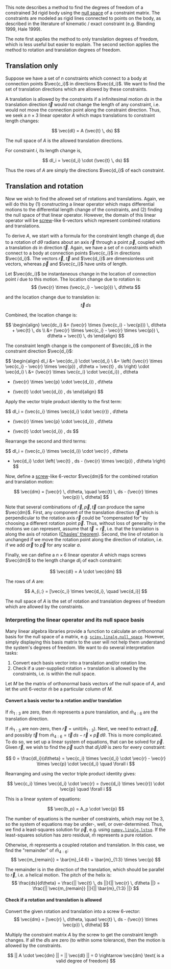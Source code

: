 This note describes a method to find the degrees of freedom of a constrained 3d rigid body
using the [null space](https://en.wikipedia.org/wiki/Kernel_(linear_algebra)) of a constraint matrix.
The constraints are modeled as rigid lines connected to points on the body,
as described in the literature of kinematic / exact constraint (e.g. Blanding 1999, Hale 1999).

The note first applies the method to only translation degrees of freedom,
which is less useful but easier to explain.
The second section applies the method to rotation and translation degrees of freedom.

## Translation only

Suppose we have a set of $n$ constraints which connect to a body at connection points $\vec{c_i}$
in directions $\vec{d_i}$.
We want to find the set of translation directions which are allowed by these constraints.

A translation is allowed by the constraints if a infinitesimal motion $ds$
in the translation direction $\vec{t}$ would not change the length of any constraint,
i.e. would not move the connection point along the constraint direction.
Thus, we seek a $n \times 3$ linear operator $A$ which maps translations to constraint length changes:

$$
\vec{dl} = A (\vec{t} \, ds)
$$

The null space of $A$ is the allowed translation directions.

For constraint $i$, its length change is,

$$
dl_i = \vec{d_i} \cdot (\vec{t} \, ds)
$$

Thus the rows of $A$ are simply the directions $\vec{d_i}$ of each constraint.

## Translation and rotation

Now we wish to find the allowed set of rotations and translations.
Again, we will do this by (1) constructing a linear operator which maps differential motions to the differential length change of the constraints, and (2) finding the null space of that linear operator.
However, the domain of this linear operator will be [screw](https://en.wikipedia.org/wiki/Screw_theory)-like 6-vectors which represent combined rotations and translations.

To derive $A$, we start with a formula for the constraint length change $dl_i$ due to a rotation of
$d\theta$ radians about an axis $\vec{r}$ through a point $\vec{p}$,
coupled with a translation $ds$ in direction $\vec{t}$.
Again, we have a set of $n$ constraints which connect to a body at connection points $\vec{c_i}$
in directions $\vec{d_i}$.
The vectors $\vec{r}$, $\vec{t}$ and $\vec{d_i}$ are dimensionless unit vectors,
whereas $\vec{p}$ and $\vec{c_i}$ have units of length.

Let $\vec{dc_i}$ be instantaneous change in the location of connection point $i$ due to this motion.
The location change due to rotation is:
$$
(\vec{r} \times (\vec{c_i} - \vec{p})) \, d\theta
$$

and the location change due to translation is:
$$
\vec{t} \, ds
$$

Combined, the location change is:

$$
\begin{align}
\vec{dc_i} &= (\vec{r} \times (\vec{c_i} - \vec{p})) \, d\theta + \vec{t} \, ds \\
&= (\vec{r} \times \vec{c_i} - \vec{r} \times \vec{p}) \, d\theta + \vec{t} \, ds
\end{align}
$$

The constraint length change is the component of $\vec{dc_i}$ in the constraint direction $\vec{d_i}$:

$$
\begin{align}
dl_i &= \vec{dc_i} \cdot \vec{d_i} \\
&= \left( (\vec{r} \times \vec{c_i} - \vec{r} \times \vec{p}) \, d\theta + \vec{t} \, ds \right) \cdot \vec{d_i} \\
&= (\vec{r} \times \vec{c_i} \cdot \vec{d_i}) \, d\theta
   - (\vec{r} \times \vec{p} \cdot \vec{d_i}) \, d\theta
   + (\vec{t} \cdot \vec{d_i}) \, ds
\end{align}
$$

Apply the vector triple product identity to the first term:

$$
dl_i = (\vec{c_i} \times \vec{d_i} \cdot \vec{r}) \, d\theta
   - (\vec{r} \times \vec{p} \cdot \vec{d_i}) \, d\theta
   + (\vec{t} \cdot \vec{d_i}) \, ds
$$

Rearrange the second and third terms:

$$
dl_i = (\vec{c_i} \times \vec{d_i}) \cdot \vec{r} \, d\theta
+ \vec{d_i} \cdot \left( \vec{t} \, ds - (\vec{r} \times \vec{p}) \, d\theta \right)
$$

Now, define a [screw](https://en.wikipedia.org/wiki/Screw_theory)-like 6-vector $\vec{dm}$
for the combined rotation and translation motion:

$$
\vec{dm} = [\vec{r} \, d\theta, \quad \vec{t} \, ds - (\vec{r} \times \vec{p}) \, d\theta]
$$

Note that several combinations of $\vec{r}, \vec{p}, \vec{t}$ can produce the same $\vec{dm}$.
First, any component of the translation direction $\vec{t}$
which is perpendicular to the rotation axis $\vec{r}$ could be
"compensated for" by choosing a different rotation point $\vec{p}$.
Thus, without loss of generality in the motions we can represent, assume that $\vec{t} = \vec{r}$,
i.e. that the translation is along the axis of rotation
([Chasles' theorem](https://en.wikipedia.org/wiki/Chasles%27_theorem_(kinematics))).
Second, the line of rotation is unchanged if we move the rotation point
along the direction of rotation, i.e. if we add $a \vec{r}$ to $\vec{p}$ for any scalar $a$.

Finally, we can define a $n \times 6$ linear operator $A$ which maps screws $\vec{dm}$ to the
length change $dl_i$ of each constraint:

$$
\vec{dl} = A \cdot \vec{dm}
$$

The rows of $A$ are:

$$
A_{i,:} = [\vec{c_i} \times \vec{d_i}, \quad \vec{d_i}]
$$

The null space of $A$ is the set of rotation and translation degrees of freedom which are allowed by the constraints.

### Interpreting the linear operator and its null space basis

Many linear algebra libraries provide a function to calculate an orthonormal basis for the null space of a matrix, e.g. [`scipy.linalg.null_space`](https://docs.scipy.org/doc/scipy/reference/generated/scipy.linalg.null_space.html).
However, simply displaying this basis matrix to the user will not help them understand the
system's degrees of freedom.
We want to do several interpretation tasks:

1. Convert each basis vector into a translation and/or rotation line.
2. Check if a user-supplied rotation + translation is allowed by the constraints, i.e. is within the null space.

Let $M$ be the matrix of orthonormal basis vectors of the null space of $A$, and let the unit 6-vector $\bar{m}$ be a particular column of $M$.

#### Convert a basis vector to a rotation and/or translation

If $\bar{m}_{1:3}$ are zero, then $\bar{m}$ represents a pure translation, and $\bar{m}_{4:6}$ are the translation direction.

If $\bar{m}_{1:3}$ are non-zero, then $\vec{r} = \mathrm{unit}(\bar{m}_{1:3})$.
Next, we need to extract $\vec{p}$, and possibly $\vec{t}$ from
$\bar{m}_{4:6} = \vec{t} \, ds - \vec{r} \times \vec{p} \, d\theta$.
This is more complicated.
To do so, we set up a linear system of equations, that can be solved for $\vec{p}$.
Given $\vec{r}$, we wish to find the $\vec{p}$ such that $dl_i/d\theta$ is zero for every constraint:

$$
0 = \frac{dl_i}{d\theta} = \vec{c_i} \times \vec{d_i} \cdot \vec{r} - \vec{r} \times \vec{p} \cdot \vec{d_i}  \quad \forall i
$$

Rearranging and using the vector triple product identity gives:

$$
\vec{c_i} \times \vec{d_i} \cdot \vec{r} = (\vec{d_i} \times \vec{r}) \cdot \vec{p} \quad \forall i
$$

This is a linear system of equations:

$$
\vec{b_p} = A_p \cdot \vec{p}
$$

The number of equations is the number of constraints, which may not be 3, so the system of equations
may be under-, well, or over-determined.
Thus, we find a least-squares solution for $\vec{p}$, e.g. using [`numpy.linalg.lstsq`](https://numpy.org/doc/stable/reference/generated/numpy.linalg.lstsq.html#numpy.linalg.lstsq).
If the least-squares solution has zero residual, $\bar{m}$ represents a pure rotation.

Otherwise, $\bar{m}$ represents a coupled rotation and translation.
In this case, we find the "remainder" of $\bar{m}_{4:6}$:
$$
\vec{m_{remain}} = \bar{m}_{4:6} + \bar{m}_{1:3} \times \vec{p}
$$

The remainder is in the direction of the translation, which should be parallel to $\vec{r}$,
i.e. a helical motion. The pitch of the helix is:
$$
\frac{ds}{d\theta} = \frac{|| \vec{t} \, ds ||}{|| \vec{r} \, d\theta ||} = \frac{|| \vec{m_{remain}} ||}{|| \bar{m}_{1:3} ||}
$$ 

#### Check if a rotation and translation is allowed

Convert the given rotation and translation into a screw 6-vector:
$$
\vec{dm} = [\vec{r} \, d\theta, \quad \vec{t} \, ds - (\vec{r} \times \vec{p}) \, d\theta]
$$

Multiply the constraint matrix $A$ by the screw to get the constraint length changes.
If all the $dl$s are zero (to within some tolerance), then the motion is allowed by the constraints.

$$
|| A \cdot \vec{dm} || = || \vec{dl} || = 0 \rightarrow \vec{dm} \text{ is a valid degree of freedom}
$$
